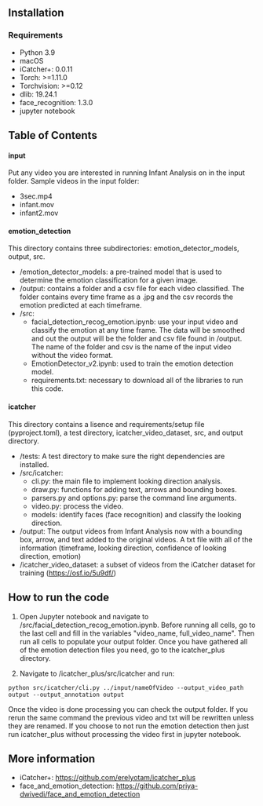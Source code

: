 ## Installation

### 

### Requirements

- Python 3.9
- macOS 
- iCatcher+: 0.0.11
- Torch: >=1.11.0
- Torchvision: >=0.12
- dlib: 19.24.1
- face_recognition: 1.3.0
- jupyter notebook

## Table of Contents
#### input
Put any video you are interested in running Infant Analysis on in the input folder.
Sample videos in the input folder:
- 3sec.mp4
- infant.mov
- infant2.mov

#### emotion_detection
This directory contains three subdirectories: emotion_detector_models, output, src.
- /emotion_detector_models: a pre-trained model that is used to determine the emotion classification for a given image.
- /output: contains a folder and a csv file for each video classified. The folder contains every time frame as a .jpg 
and the csv records the emotion predicted at each timeframe.
- /src: 
    - facial_detection_recog_emotion.ipynb: use your input video and classify the emotion at any time frame. 
    The data will be smoothed and out the output will be the folder and csv file found in /output. 
    The name of the folder and csv is the name of the input video without the video format.
    - EmotionDetector_v2.ipynb: used to train the emotion detection model. 
    - requirements.txt: necessary to download all of the libraries to  run this code.

#### icatcher
This directory contains a lisence and requirements/setup file (pyproject.toml), a test directory, icatcher_video_dataset, src, and output directory. 
 - /tests: A test directory to make sure the right dependencies are installed.
 - /src/icatcher: 
    - cli.py: the main file to implement looking direction analysis.
    - draw.py: functions for adding text, arrows and bounding boxes.
    - parsers.py and options.py: parse the command line arguments.
    - video.py: process the video.
    - models: identify faces (face recognition) and classify the looking direction.
 - /output: The output videos from Infant Analysis now with a bounding box, arrow, and text added to the original videos.
 A txt file with all of the information (timeframe, looking direction, confidence of looking direction, emotion)
 - /icatcher_video_dataset: a subset of videos from the iCatcher dataset for training (https://osf.io/5u9df/)
 
 
## How to run the code
1) Open Jupyter notebook and navigate to /src/facial_detection_recog_emotion.ipynb. 
Before running all cells, go to the last cell and fill in the variables "video_name, full_video_name".
Then run all cells to populate your output folder. Once you have gathered all of the emotion detection 
files you need, go to the icatcher_plus directory.

2) Navigate to /icatcher_plus/src/icatcher and run: 
 ```
 python src/icatcher/cli.py ../input/nameOfVideo --output_video_path output --output_annotation output
```
 Once the video is done processing you can check the output folder. 
 If you rerun the same command the previous video and txt will be rewritten unless they are renamed.
 If you choose to not run the emotion detection then just run icatcher_plus without processing the video first in jupyter notebook.  


## More information
- iCatcher+: https://github.com/erelyotam/icatcher_plus
- face_and_emotion_detection: https://github.com/priya-dwivedi/face_and_emotion_detection


